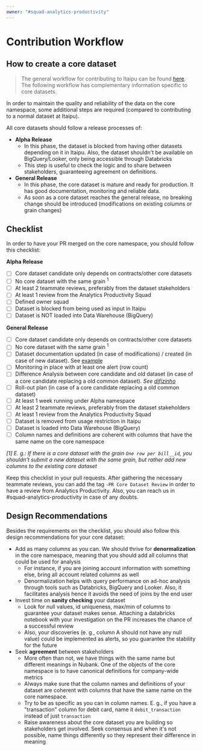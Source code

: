 ```yaml
---
owner: "#squad-analytics-productivity"
---
```


# Contribution Workflow

## How to create a core dataset

> The general workflow for contributing to Itaipu can be found [here](https://data-platform-docs.nubank.com.br/how-tos/itaipu/workflow/). The
following workflow has complementary information specific to core datasets.

In order to maintain the quality and reliability of the data on the core namespace, some additional steps are required (compared to contributing to a normal dataset at Itaipu).

All core datasets should follow a release processes of: <br />

* **Alpha Release**
  - In this phase, the dataset is blocked from having other datasets depending on it in Itaipu. Also, the dataset shouldn't be available on BigQuery/Looker, only being accessible through Databricks
  - This step is useful to check the logic and to share between stakeholders, guaranteeing agreement on definitions.
* **General Release**
  - In this phase, the core dataset is mature and ready for production. It has good documentation, monitoring and reliable data.
  - As soon as a core dataset reaches the general release, no breaking change should be introduced (modifications on existing columns or grain changes)

## Checklist

In order to have your PR merged on the core namespace, you should follow this checklist:

**Alpha Release**

- [ ] Core dataset candidate only depends on contracts/other core datasets
- [ ] No core dataset with the same grain <sup>1</sup>
- [ ] At least 2 teammate reviews, preferably from the dataset stakeholders
- [ ] At least 1 review from the Analytics Productivity Squad
- [ ] Defined owner squad
- [ ] Dataset is blocked from being used as input in Itaipu
- [ ] Dataset is NOT loaded into Data Warehouse (BigQuery)

**General Release**

- [ ] Core dataset candidate only depends on contracts/other core datasets
- [ ] No core dataset with the same grain <sup>1</sup>
- [ ] Dataset documentation updated (in case of modifications) / created (in case of new dataset). See [example](https://github.com/nubank/itaipu/blob/master/src/main/scala/nu/data/br/core/docs/account-requests.md)
- [ ] Monitoring in place with at least one alert (row count)
- [ ] Difference Analysis between core candidate and old dataset (in case of a core candidate replacing a old common dataset). _See [difizinho](https://github.com/nubank/difizinho)_
- [ ] Roll-out plan (in case of a core candidate replacing a old common dataset)
- [ ] At least 1 week running under Alpha namespace
- [ ] At least 2 teammate reviews, preferably from the dataset stakeholders
- [ ] At least 1 review from the Analytics Productivity Squad
- [ ] Dataset is removed from usage restriction in Itaipu
- [ ] Dataset is loaded into Data Warehouse (BigQuery)
- [ ] Column names and definitions are coherent with columns that have the same name on the core namespace

_[1] E. g.: If there is a core dataset with the grain `One row per bill__id`, you shouldn't submit a new dataset with the same grain, but rather add new columns to the existing core dataset_

Keep this checklist in your pull requests. After gathering the necessary teammate reviews, you can add the tag `-PR Core Dataset Review` in order to have a review from Analytics Productivity. Also, you can reach us in #squad-analytics-productivity in case of any doubts.

## Design Recommendations

Besides the requirements on the checklist, you should also follow this design recommendations for your core dataset:

- Add as many columns as you can. We should thrive for **denormalization** in the core namespace, meaning that you should add all columns that could be used for analysis
  - For instance, if you are joining account information with something else, bring all account related columns as well
  - Denormalization helps with query performance on ad-hoc analysis through tools such as Databricks, BigQuery and Looker. Also, it facilitates analysis hence it avoids the need of joins by the end user
- Invest time on **sanity checking** your dataset
  - Look for null values, id uniqueness, max/min of columns to guarantee your dataset makes sense. Attaching a databricks notebook with your investigation on the PR increases the chance of a successful review
  - Also, your discoveries (e. g., column A should not have any null value) could be implemented as alerts, so you guarantee the stability for the future
- Seek **agreement** between stakeholders
  - More often than not, we have things with the same name but different meanings in Nubank. One of the objects of the core namespace is to have canonical definitions for company-wide metrics
  - Always make sure that the column names and definitions of your dataset are coherent with columns that have the same name on the core namespace.
  - Try to be as specific as you can in column names. E. g., if you have a "transaction" column for debit card, name it `debit_transaction` instead of just `transaction`
  - Raise awareness about the core dataset you are building so stakeholders get involved. Seek consensus and when it's not possible, name things differently so they represent their difference in meaning
